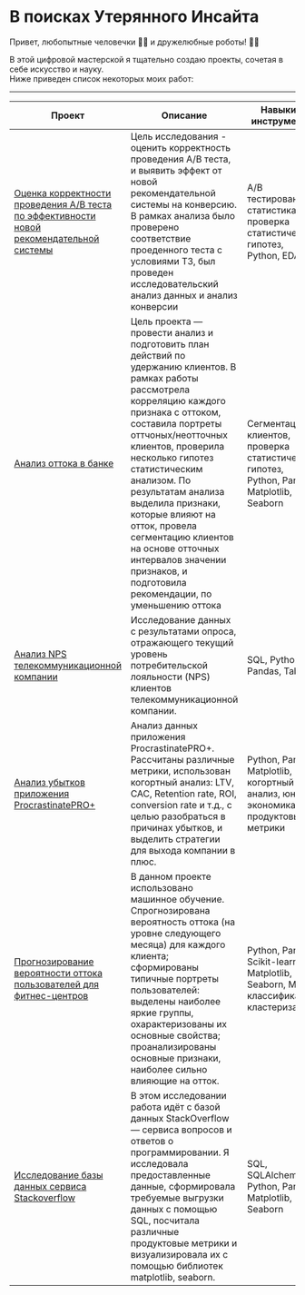 # В поисках Утерянного Инсайта

Привет, любопытные человечки 🧐🧐 и дружелюбные роботы! 🤖🤖    

В этой цифровой мастерской я тщательно создаю проекты, сочетая в себе искусство и науку.    
Ниже приведен список некоторых моих работ:

---


| Проект | Описание | Навыки и инструменты
| ------- | ----------- | ----------------- |
| [Оценка корректности проведения А/В теста по эффективности новой рекомендательной системы](https://github.com/ZenCitizen/portfolio/tree/main/AB%20testing) | Цель исследования - оценить корректность проведения А/В теста, и выявить эффект от новой рекомендательной системы на конверсию. В рамках анализа было проверено соответствие проеденного теста с условиями ТЗ, был проведен исследовательский анализ данных и анализ конверсии | А/В тестирование, статистика, проверка статистических гипотез, Python, EDA |
| [Анализ оттока в банке ](https://github.com/ZenCitizen/portfolio/tree/main/Banking_churn_mitigation) | Цель проекта — провести анализ и подготовить план действий по удержанию клиентов. В рамках работы рассмотрела корреляцию каждого признака с оттоком, составила портреты оттчоных/неотточных клиентов, проверила несколько гипотез статистическим анализом. По результатам анализа выделила признаки, которые влияют на отток, провела сегментацию клиентов на основе отточных интервалов значении признаков, и подготовила рекомендации, по уменьшению оттока | Сегментация клиентов, проверка статистических гипотез, Python, Pandas, Matplotlib, Seaborn |
| [Анализ NPS телекоммуникационной компании](https://github.com/ZenCitizen/portfolio/tree/main/Telecom%20NPS) | Исследование данных с результатами опроса, отражающего текущий уровень потребительской лояльности (NPS) клиентов телекоммуникационной компании. | SQL, Python, Pandas, Tableau |
| [Анализ убытков приложения ProcrastinatePRO+](https://github.com/ZenCitizen/portfolio/tree/main/Procrastinate_pro%20Unit_Economy) | Анализ данных приложения ProcrastinatePRO+. Рассчитаны различные метрики, использован когортный анализ: LTV, CAC, Retention rate, ROI, conversion rate и т.д., с целью разобраться в причинах убытков, и выделить стратегии для выхода компании в плюс. | Python, Pandas, Matplotlib, когортный анализ, юнит-экономика, продуктовые метрики |
| [Прогнозирование вероятности оттока пользователей для фитнес-центров](https://github.com/ZenCitizen/portfolio/tree/main/ML_churn_prediction) | В данном проекте использовано машинное обучение. Спрогнозирована вероятность оттока (на уровне следующего месяца) для каждого клиента; сформированы типичные портреты пользователей: выделены наиболее яркие группы, охарактеризованы их основные свойства; проанализированы основные признаки, наиболее сильно влияющие на отток. | Python, Pandas, Scikit-learn, Matplotlib, Seaborn, ML, классификация, кластеризация |
| [Исследование базы данных сервиса Stackoverflow](https://github.com/ZenCitizen/portfolio/tree/main/Stackoverflow_SQL) | В этом исследовании работа идёт с базой данных StackOverflow — сервиса вопросов и ответов о программировании. Я исследовала предоставленные данные, сформировала требуемые выгрузки данных с помощью SQL, посчитала различные продуктовые метрики и визуализировала их с помощью библиотек matplotlib, seaborn. | SQL, SQLAlchemy, Python, Pandas, Matplotlib, Seaborn |






